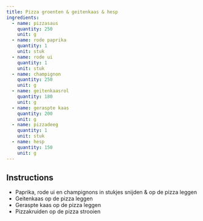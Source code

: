 ```yaml
---
title: Pizza groenten & geitenkaas & hesp
ingredients:
  - name: pizzasaus
    quantity: 250
    unit: g
  - name: rode paprika
    quantity: 1
    unit: stuk
  - name: rode ui
    quantity: 1
    unit: stuk
  - name: champignon
    quantity: 250
    unit: g
  - name: geitenkaasrol
    quantity: 180
    unit: g
  - name: geraspte kaas
    quantity: 200
    unit: g
  - name: pizzadeeg
    quantity: 1
    unit: stuk
  - name: hesp
    quantity: 150
    unit: g
---
```


<Recipe />

## Instructions
  - Paprika, rode ui en champignons in stukjes snijden & op de pizza leggen
  - Geitenkaas op de pizza leggen
  - Geraspte kaas op de pizza leggen
  - Pizzakruiden op de pizza strooien